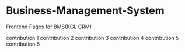 # Business-Management-System
Frontend Pages for BMS(KGL CRM)

contribution 1
contribution 2
contribution 3
contribution 4
contribution 5
contribution 6
